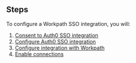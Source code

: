 ## Steps

To configure a Workpath SSO integration, you will:

1. [Consent to Auth0 SSO integration](#consent-to-auth0-sso-integration)
2. [Configure Auth0 SSO integration](#create-auth0-sso-integration)
3. [Configure integration with Workpath](#configure-integration-with-workpath)
4. [Enable connections](#enable-connections)
